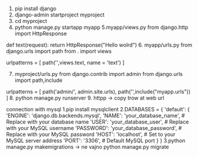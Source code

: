 1. pip install django
2. django-admin startproject myproject
3. cd myproject
4. python manage.py startapp myapp
5.myapp/views.py 
from django.http import HttpResponse

def text(request):
    return HttpResponse("Hello wolrd")
6. myapp/urls.py
from django.urls import path
from . import views


urlpatterns = [
    path('',views.text, name = 'text')
]

7. myproject/urls.py
from django.contrib import admin
from django.urls import path,include

urlpatterns = [
    path('admin/', admin.site.urls),
    path('',include("myapp.urls"))
]
8. python manage.py runserver
9. httpp -> copy trow at web url

connection with mysql 
1.pip install mysqlclient
2.DATABASES = {
    'default': {
        'ENGINE': 'django.db.backends.mysql',
        'NAME': 'your_database_name',  # Replace with your database name
        'USER': 'your_database_user',  # Replace with your MySQL username
        'PASSWORD': 'your_database_password',  # Replace with your MySQL password
        'HOST': 'localhost',  # Set to your MySQL server address
        'PORT': '3306',  # Default MySQL port
    }
}
3.python manage.py makemigrations -> ne vajno
python manage.py migrate
